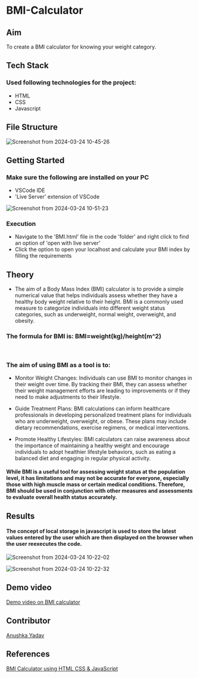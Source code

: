 # BMI-Calculator
## Aim 
 To create a BMI calculator for knowing your weight category.

## Tech Stack 
### Used following technologies for the project:
- HTML
- CSS 
- Javascript
## File Structure

![Screenshot from 2024-03-24 10-45-26](https://github.com/2412anushka/Dice-Simulator/assets/135850373/bb526fe4-e973-4685-8f9c-8e1daf82a01e)

## Getting Started
### Make sure the following are installed on your PC
- VSCode IDE
- 'Live Server' extension of VSCode 

![Screenshot from 2024-03-24 10-51-23](https://github.com/2412anushka/Dice-Simulator/assets/135850373/2e7efea8-e7a0-47ca-a742-c226165f0973)


### Execution
- Navigate to the 'BMI.html' file in the code 'folder' and right click to find an option of 'open with live server'
- Click the option to open your localhost and calculate your BMI index by filling the requirements

## Theory
- The aim of a Body Mass Index (BMI) calculator is to provide a simple numerical value that helps individuals assess whether they have a healthy body weight relative to their height. BMI is a commonly used measure to categorize individuals into different weight status categories, such as underweight, normal weight, overweight, and obesity.


### The formula for BMI is:  BMI=weight(kg)/height(m^2)
​
 ### The aim of using BMI as a tool is to:
 - Monitor Weight Changes: Individuals can use BMI to monitor changes in their weight over time. By tracking their BMI, they can assess whether their weight management efforts are leading to improvements or if they need to make adjustments to their lifestyle.

- Guide Treatment Plans: BMI calculations can inform healthcare professionals in developing personalized treatment plans for individuals who are underweight, overweight, or obese. These plans may include dietary recommendations, exercise regimens, or medical interventions.

- Promote Healthy Lifestyles: BMI calculators can raise awareness about the importance of maintaining a healthy weight and encourage individuals to adopt healthier lifestyle behaviors, such as eating a balanced diet and engaging in regular physical activity.

#### While BMI is a useful tool for assessing weight status at the population level, it has limitations and may not be accurate for everyone, especially those with high muscle mass or certain medical conditions. Therefore, BMI should be used in conjunction with other measures and assessments to evaluate overall health status accurately.

## Results
#### The concept of local storage in javascript is used to store the latest values entered by the user which are then displayed on the browser when the user reexecutes the code.

![Screenshot from 2024-03-24 10-22-02](https://github.com/2412anushka/Dice-Simulator/assets/135850373/78229036-91d0-4215-9dcf-7ddf7ac2ad12)

![Screenshot from 2024-03-24 10-22-32](https://github.com/2412anushka/Dice-Simulator/assets/135850373/c442ab39-3ecd-4a99-870f-bf9374424f20)

## Demo video
[Demo video on BMI calculator](https://drive.google.com/file/d/1piZkMsU-WxcP4TaWKZ13L288HQmFzT8e/view?usp=sharing)
## Contributor
[Anushka Yadav](https://github.com/2412anushka)
## References
[BMI Calculator using HTML CSS & JavaScript](https://www.youtube.com/watch?v=CGftYT6KcrM)
